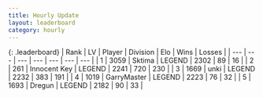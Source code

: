 ```yaml
---
title: Hourly Update
layout: leaderboard
category: hourly
---
```


{: .leaderboard}
| Rank | LV | Player | Division | Elo | Wins | Losses |
| --- | --- | --- | --- | --- | --- | --- |
| <span data-change="0">1</span> | 3059 | <span title="ID: 353063">Sktima</span> | LEGEND | <span data-change="0">2302</span> | <span data-change="0">89</span> | <span data-change="0">16</span> |
| <span data-change="2">2</span> | 261 | <span title="ID: 773025">Innocent Key</span> | LEGEND | <span data-change="20">2241</span> | <span data-change="3">720</span> | <span data-change="0">230</span> |
| <span data-change="-1">3</span> | 1669 | <span title="ID: 692745">unki</span> | LEGEND | <span data-change="3">2232</span> | <span data-change="2">383</span> | <span data-change="1">191</span> |
| <span data-change="-1">4</span> | 1019 | <span title="ID: 86076">GarryMaster</span> | LEGEND | <span data-change="-3">2223</span> | <span data-change="5">76</span> | <span data-change="3">32</span> |
| <span data-change="2">5</span> | 1693 | <span title="ID: 337810">Dregun</span> | LEGEND | <span data-change="10">2182</span> | <span data-change="2">90</span> | <span data-change="1">33</span> |